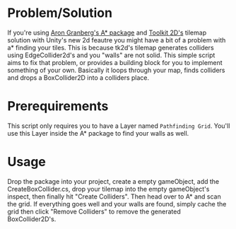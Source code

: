 Problem/Solution
================

If you're using [Aron Granberg's A* package](http://arongranberg.com/astar/) and [Toolkit 2D's](http://www.unikronsoftware.com/2dtoolkit/) tilemap solution with Unity's new 2d feautre you might have a bit of a problem with a* finding your tiles. This is because tk2d's tilemap generates colliders using EdgeCollider2d's and you "walls" are not solid. This simple script aims to fix that problem, or provides a building block for you to implement something of your own. Basically it loops through your map, finds colliders and drops a BoxCollider2D into a colliders place.


Prerequirements
===============

This script only requires you to have a Layer named `Pathfinding Grid`. You'll use this Layer inside the A* package to find your walls as well.


Usage
=====

Drop the package into your project, create a empty gameObject, add the CreateBoxCollider.cs, drop your tilemap into the empty gameObject's inspect, then finally hit "Create Colliders". Then head over to A* and scan the grid. If everything goes well and your walls are found, simply cache the grid then click "Remove Colliders" to remove the generated BoxCollider2D's.
